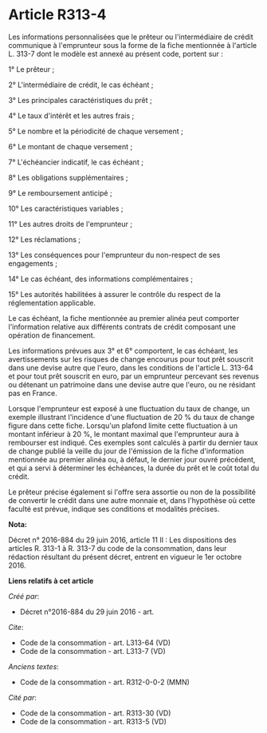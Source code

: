 # Article R313-4

Les informations personnalisées que le prêteur ou l'intermédiaire de crédit communique à l'emprunteur sous la forme de la
fiche mentionnée à l'article L. 313-7 dont le modèle est annexé au présent code, portent sur : 

1° Le prêteur ; 

2° L'intermédiaire de crédit, le cas échéant ; 

3° Les principales caractéristiques du prêt ; 

4° Le taux d'intérêt et les autres frais ; 

5° Le nombre et la périodicité de chaque versement ; 

6° Le montant de chaque versement ; 

7° L'échéancier indicatif, le cas échéant ; 

8° Les obligations supplémentaires ; 

9° Le remboursement anticipé ; 

10° Les caractéristiques variables ; 

11° Les autres droits de l'emprunteur ; 

12° Les réclamations ; 

13° Les conséquences pour l'emprunteur du non-respect de ses engagements ; 

14° Le cas échéant, des informations complémentaires ; 

15° Les autorités habilitées à assurer le contrôle du respect de la réglementation applicable. 

Le cas échéant, la fiche mentionnée au premier alinéa peut comporter l'information relative aux différents contrats de crédit
composant une opération de financement. 

Les informations prévues aux 3° et 6° comportent, le cas échéant, les avertissements sur les risques de change encourus pour
tout prêt souscrit dans une devise autre que l'euro, dans les conditions de l'article L. 313-64 et pour tout prêt souscrit en
euro, par un emprunteur percevant ses revenus ou détenant un patrimoine dans une devise autre que l'euro, ou ne résidant pas
en France. 

Lorsque l'emprunteur est exposé à une fluctuation du taux de change, un exemple illustrant l'incidence d'une fluctuation de
20 % du taux de change figure dans cette fiche. Lorsqu'un plafond limite cette fluctuation à un montant inférieur à 20 %, le
montant maximal que l'emprunteur aura à rembourser est indiqué. Ces exemples sont calculés à partir du dernier taux de change
publié la veille du jour de l'émission de la fiche d'information mentionnée au premier alinéa ou, à défaut, le dernier jour
ouvré précédent, et qui a servi à déterminer les échéances, la durée du prêt et le coût total du crédit. 

Le prêteur précise également si l'offre sera assortie ou non de la possibilité de convertir le crédit dans une autre monnaie
et, dans l'hypothèse où cette faculté est prévue, indique ses conditions et modalités précises.

**Nota:**

Décret n° 2016-884 du 29 juin 2016, article 11 II : Les dispositions des articles R. 313-1 à R. 313-7 du code de la
consommation, dans leur rédaction résultant du présent décret, entrent en vigueur le 1er octobre 2016.

**Liens relatifs à cet article**

_Créé par_:

  - Décret n°2016-884 du 29 juin 2016 - art.

_Cite_:

  - Code de la consommation - art. L313-64 (VD)
  - Code de la consommation - art. L313-7 (VD)

_Anciens textes_:

  - Code de la consommation - art. R312-0-0-2 (MMN)

_Cité par_:

  - Code de la consommation - art. R313-30 (VD)
  - Code de la consommation - art. R313-5 (VD)
